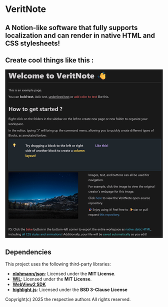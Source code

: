 # VeritNote

## A Notion-like software that fully supports localization and can render in native HTML and CSS stylesheets!

## Create cool things like this :

![](./cover.png)

## Dependencies

This project uses the following third-party libraries:

* [**nlohmann/json**](https://github.com/nlohmann/json): Licensed under the **MIT License**.
* [**WIL**](https://github.com/microsoft/wil): Licensed under the **MIT License**.
* [**WebView2 SDK**](https://developer.microsoft.com/en-us/microsoft-edge/webview2)
* [**highlight.js**](https://github.com/highlightjs/highlight.js): Licensed under the **BSD 3-Clause License**

Copyright(c) 2025 the respective authors
All rights reserved.